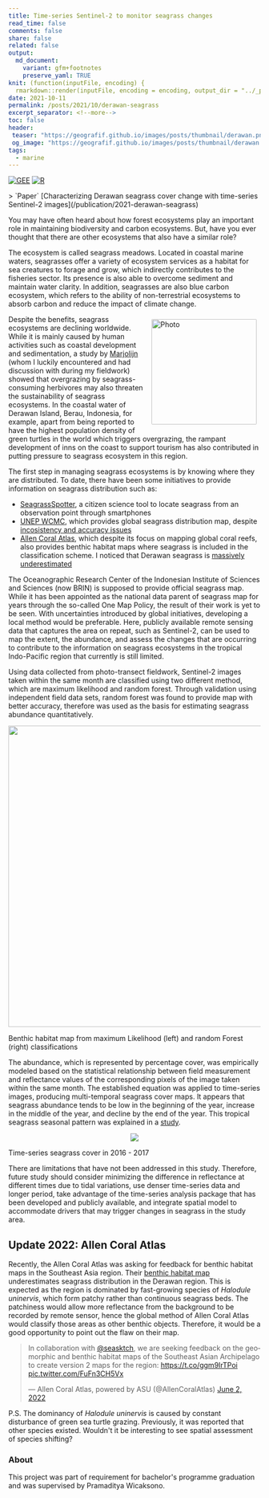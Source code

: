 ```yaml
---
title: Time-series Sentinel-2 to monitor seagrass changes
read_time: false
comments: false
share: false
related: false
output:
  md_document:
    variant: gfm+footnotes
    preserve_yaml: TRUE
knit: (function(inputFile, encoding) {
  rmarkdown::render(inputFile, encoding = encoding, output_dir = "../_posts") })
date: 2021-10-11
permalink: /posts/2021/10/derawan-seagrass
excerpt_separator: <!--more-->
toc: false
header:
 teaser: "https://geografif.github.io/images/posts/thumbnail/derawan.png"
 og_image: "https://geografif.github.io/images/posts/thumbnail/derawan.png"
tags:
  - marine
---
```

<!--more-->
[![GEE](https://img.shields.io/badge/-GEE-5077B5?style=flat&logo=data%3Aimage%2Fpng%3Bbase64%2CiVBORw0KGgoAAAANSUhEUgAAADIAAAAvCAYAAAChd5n0AAAL2UlEQVR42sVZBXAby7b0%2F4%2BZmZmZmfEyMzNTmNnMzMwkmUlgWWa%2BzGGqMKPOed1T3pTjF8dypHvfVHVG2lizp6cPzW5IoKO0tHRddXV1Snl5%2Bccu5Pe5ubnvxG%2BjsE58yP9iFBcX%2F6qoqKg1Pz%2F%2FdEFBgWJ%2BbrZkXC7XO%2FPy8noLCwsFs2Duwbr%2FeFMIwODPg0AmbqplZWWanZ1tAFU0JyenfDZr4e9jampqzqxRUlJigPUrsf633xAC8fHx78DiC4B9FRUVCpewDCBIQqEIlbnMT0V%2FAoOnXQcqH8ffhGdmZn44mCr8FDd9trKykoZqVlaWuelU0DC4yFa6jB%2BxMYi4ONc6BNdR3g9ktoDcv4NCBIt6LRc4H0iQxuHGdvxmJUiXYu4A%2BmC4G3M15jAgny7kz3pQn5%2FXDw0NvS0gEqr6f1hoE2MCsz835y4aAxhDNJjfOfM7r0%2BjxHTKcD6BTflIoIIwKGMpMxd%2Bk8F4ocJV3NCAiWA3P4GdOcT48EeRtLQ0TU5ONkhNTeV3ATQlJeXMNQTxjGvBBRn0PszfDFa8U5Xl51MlC4ZlZqRqaXGeOtoa5ZmxIdm0%2FlXZtnWzbN%2B%2B3bd582Z5%2BeWXpb%2B%2FX%2Brr6wXrGVIZGRnTrUk3pBqFQU2%2FWPS92JkNLH5Tb1iQkwEChdLQ6vF19L3ic4%2FukMGX9sv6HcfklE%2FPOQ4cOCAjIyOCTGfUmrom1KcauxFPnwt6LcENSicXwdycLM3PzdDV8eXyaEyX3BbaJ5cucus%2F57QDbXrJ%2FA69bW2XRJU%2BI2Ov7JFzETpy%2BIggIwqVmeRuTBCcB96Iin4xFj9uFbC8XNaSLL1%2FjV3%2BNself32yQ%2F89r12vWOzUq5e6DK5a4tLLFjr0H0%2B16b%2Fntuuy7BF5ZfOB%2FyL04osvSkNDA93tLDLMdLi2MGgkIPHHEey7WfAMCSgRn5SuNy%2Btl5vX9snclEFZkDbkeyimV65d5jKG%2FwuGXzmFFK%2BTWFHrq2eR2blzp3g8HnU4HIKNEosM7kll6GK%2FCFagFyLQJyp6FrJPqiaVdkvv8%2Fvk6PFTKhPjtE90%2B%2B6j4hjaJqvyxoTq%2FP3JtjOErgF47S%2BPt%2BqijGHZc%2BC4IXTixAnxer3S3d2t7e3tJCKWKhMFdkxV%2Fz9Ql%2FrR5J4oBZmmt39Q1I%2BxftshSax%2B3hD6B2KGZCyQ4J2hXn11y0GzFgPf7XZrb2%2Bv2mw2QYo2rsZ7TrRGtwWqRulEm8B6wC5XdJbj9a0HjUJ0rUsWOPQauB%2BBuKFK8tyGA7Jz63pxOp3a1dWlPT09VF9Qd6iGFfjPXzAJVNWvwk%2BPAoYIF96wYYPoBQ7XyHa5dY3HqEFVSOZiZLbrV3q1o%2FtZ31CfxxChKs3NzRIZGSnp6en0BgY%2BY%2BWfM53yvg7kwOAG7IALGILhI5j3WNWcC1ZVVYmKaCCDcbGuYFz%2B9mSrXr7IachchvmfTzVLToVDxoe61es1qvCeEh4ebmbaAXsOAbRrCHDjWgPKQSHGL0niW7i4kd0tPltNnoFFgkhKSoIfDxsWDPCN2w%2FJjj1Hxee7MGL2ro3CDHYRFLluhVv%2F8kSr%2FviuWk0o6JCxQa%2BODfdrY12thIWGalRUFIumQBHLNtpp7DUHuuzsfTwXrPanh8rISNc9u3ZIpXsT3UOuWORgqhWm3OSaF2T4xd1yepaknn19n9yBgGeq%2FtecVvnRXTb9%2Fh02fTi8WWqbPJJV0iyhYZEaFRlJMkoyjJmpvR1dLwSpboV1MpuOBPN6TWWJ5Dc%2BL39%2BvE0vxU5eucSkUgRvB33eGPMgSFV3bpADh0%2FOxtV0Ufqw%2FOzeevnZPTb9%2BX12%2FR7I%2FORuu%2Fz8XpusCI2T2JhIjYwEJsjQ8ClkJAT%2FLJ%2BBCKRDgcorkhtWuOXyRUyf5wYD929wEQZ0SftrcvCIf4SgpMxL8vi%2BcXO1UpVfgMzP77XrD%2B%2Bq07krkyQ%2BJoKKkIyBSc0kM1si%2BWhHYpIL5PLFTrmKRs8A%2BD4Jsc9Sm2ejnGTneJ4hvtM6Ptwn0blt8sdH6uTbt9bqt4Cf31cva6LSJDY63BAxiDSENAVkqMysicSlFgjaDL%2BIWLh0gtCD0b3iHt0%2BbQChzReXy6mjg6jsDo%2BuTmuT%2B9Y1SX51p%2BDeEhZmEbFgyLAckIz%2FRNjlJqXnI7idiAuz40idDgUxvwjR5VgM0Y%2FJ6Mtnd8EiojiPm6puakiPV0cGvIbU8EAP3YgpeCoRiwzPNEwAhsjKGWMERLKyc%2FTaJa2IEbfeHe6VW9d6hISsQGfgz0SIf3cROuSVuWMy%2FupeQ2jfrq3S1eli7TBELPT3dWtvt0fj4uIlIsLEyHRkWBp87KUW%2B%2FNgISszXZclt8sLGw%2FqsROnkZlOyMub9gvrwYqcUbluudsfUlSR5xWo6tSnkvolJs8hja1u6evp0qF%2Br8FAn1dbHF5Zm2KHGtOTsIjExsYqz%2BOfhqG9aNTM0ZKHfYIHKKttByghd2paP9%2B596g0922RlbmjJrvRlQjGyVQXvG55p16KtP3922v027fW6O8erJNrFjXIXWua5G7gxqWN8ov7G%2FWaJ3IkMTb8jMF4SMi4IOhyBqwj0dHRL4VwQJH3g9A8GB4HhTLhZvkIojLgaetoyxNcSUmxnjp1Smcau%2FcfE9fINokue1bujegW44LmjNKBdsRlPv8M6ZV1g6n2p%2FfY9Qd32vR7t9v0O7fZ9Ks31SIN23VFaILETaTeuLg47vxrMTExFficD2QkJCTEgczixMTET4ecb9TV1b0bZHaRjKUK222dxWDqfX3bYekY3iGJleNy%2B6oW%2BcujdvnV%2FXYUPZv%2BEARYzQnWEFyXm1a0SlxmtcRGGTW441SDClz482AQiUGzaOVrwmQZnup4IPKLzPEjsnPbBnlmdEC6vR51ujxS1%2ByW4lqXZJU7JbXE4UsrcSDdOqWhzSP9vV7JSk%2B2shVdibMz0Pcfn4O7HQMsF2PTJp2dnabdfuaZZ2T9%2BvXCWrB79y45sG%2BP7t29U7Zs3iQ8iw8ODpq%2F5VmDx1nT2XZ3aV%2BPCWoGN9KsgY6h8x0b6WdsSmhoqKUGPYFu9cfAn%2F3m5C1nl0k1LDI8xfFoyvxPI4kuj0vtjQ6tqe8Qh8MpvV638oyBugB0G6MHiT5gEgnWDH6ua%2B0WHKolMuJMgLO3Ihl7sJ5pvR1nlaeZyaaS4bmBhGhIWFa70O9%2FDf%2B%2FaE693L6ySZ6IapGVqW0Sm98hmWVwnyqnFNW4fEROhVPYti9JbpPrlrXJLQuKZO26cI2OijREEMwM8v2Ijc8E83HQt5DddlguNkFGQM4H14H%2F9%2Bt965rlm7fUmoxkteTfNZmolhmJmYnXce6wCcFA%2F8atdfrNW%2B16w5wsiUFwx0QbEorspMhGR%2BFSl4YEe0CNQtQYi4h1ciSkvblOEgud8q3b6vUn99SZdvwX5wC7Wv7%2FD%2B5u0B%2FdXa8XPVYmi9ckmnoRPanQoVrTtbzB5mA9yN499RBmPVSLi4uVpORkuEeB%2FPHBKpwv6mBog%2F5wCn6K679%2FsEaueapI5q1KNnXCatMtWIrAtY4i7f4o2I9L0879ENvq03I0HmTio0M1Aq02d%2FnRZelyz%2BJsuWNBru%2FuRdnyML4vXJMkYRHRkgAFEkDAqDANkHZJqCOYb3C%2Fybe3k09m0xDiLkpUZIRyp2ls4hRw9604mAFW6uWavwvWqzfr2RbhDxn6N40JFFSFhFy4%2F1sCIrF8%2BfL%2Fh3FbkbH8JoJ4YtxYL3kmgzvMbETj%2FCLCWMF8Er8J%2FNUbXMpmt9tp5IxEWGugYBR%2BcxF281Gosw6GRKAehMGYOQjey%2FB5EQn5QYQbQjIBP%2Fu1uuPPAjYaiXiZlgSfM7Fj9mdN1IcGKjYNAbonFWQa9gI%2FDGrmQg90GQiNM3uhI7aqPEEC7JH8fgUAEl%2BEOix4ZxHgd9QlElkP1e4IeaMGbvI2qPIkDN5FQiRAl6utrSWhyNmsBaOf5GYwDhgzVADkDoPEGp6R%2FFslcHf7FBRIBKG9mA8iLhqbmpreMctlSKYIsbMfcXMALpSH%2BWsXYs9%2FAN4bPR7jOHPdAAAAAElFTkSuQmCC)](#)
[![R](https://img.shields.io/badge/-script-276DC3.svg?style=flat&logo=R)](#)
<p></p>
> `Paper` [Characterizing Derawan seagrass cover change with time-series Sentinel-2 images](/publication/2021-derawan-seagrass)

You may have often heard about how forest ecosystems play an important role in maintaining biodiversity and carbon ecosystems. But, have you ever thought that there are other ecosystems that also have a similar role?

The ecosystem is called seagrass meadows. Located in coastal marine waters, seagrasses offer a variety of ecosystem services as a habitat for sea creatures to forage and grow, which indirectly contributes to the fisheries sector. Its presence is also able to overcome sediment and maintain water clarity. In addition, seagrasses are also blue carbon ecosystem, which refers to the ability of non-terrestrial ecosystems to absorb carbon and reduce the impact of climate change.

<img align="right" src="https://i.imgur.com/AYjHMkH.jpg" alt="Photo" style="width: 210px; border-radius: 10px; padding: 8px 8px 8px 8px"/>
Despite the benefits, seagrass ecosystems are declining worldwide. While it is mainly caused by human activities such as coastal development and sedimentation, a study by <a href="https://royalsocietypublishing.org/doi/full/10.1098/rspb.2013.2890">Marjolijn</a> (whom I luckily encountered and had discussion with during my fieldwork) showed that overgrazing by seagrass-consuming herbivores may also threaten the sustainability of seagrass ecosystems. In the coastal water of Derawan Island, Berau, Indonesia, for example, apart from being reported to have the highest population density of green turtles in the world which triggers overgrazing, the rampant development of inns on the coast to support tourism has also contributed in putting pressure to seagrass ecosystem in this region.

The first step in managing seagrass ecosystems is by knowing where they are distributed. To date, there have been some initiatives to provide information on seagrass distribution such as:
* [SeagrassSpotter](https://seagrassspotter.org/), a citizen science tool to locate seagrass from an observation point through smartphones
* [UNEP WCMC](https://data.unep-wcmc.org/datasets/7), which provides global seagrass distribution map, despite [incosistency and accuracy issues](https://iopscience.iop.org/article/10.1088/1748-9326/ab7d06)
* [Allen Coral Atlas](https://allencoralatlas.org/), which despite its focus on mapping global coral reefs, also provides benthic habitat maps where seagrass is included in the classification scheme. I noticed that Derawan seagrass is [massively underestimated](#Update)

The Oceanographic Research Center of the Indonesian Institute of Sciences and Sciences (now BRIN) is supposed to provide official seagrass map. While it has been appointed as the national data parent of seagrass map for years through the so-called One Map Policy, the result of their work is yet to be seen. With uncertainties introduced by global initiatives, developing a local method would be preferable. Here, publicly available remote sensing data that captures the area on repeat, such as Sentinel-2, can be used to map the extent, the abundance, and assess the changes that are occurring to contribute to the information on seagrass ecosystems in the tropical Indo-Pacific region that currently is still limited.

Using data collected from photo-transect fieldwork, Sentinel-2 images taken within the same month are classified using two different method, which are maximum likelihood and random forest. Through validation using independent field data sets, random forest was found to provide map with better accuracy, therefore was used as the basis for estimating seagrass abundance quantitatively.

<p align="center">
<img src="https://i.imgur.com/Z0k8mKd.jpg?raw=true" style="width: 600px;"/>
<figcaption class="figure-caption text-center">Benthic habitat map from maximum Likelihood (left) and random Forest (right) classifications</figcaption>
</p>

The abundance, which is represented by percentage cover, was empirically modeled based on the statistical relationship between field measurement and reflectance values of the corresponding pixels of the image taken within the same month. The established equation was applied to time-series images, producing multi-temporal seagrass cover maps. It appears that seagrass abundance tends to be low in the beginning of the year, increase in the middle of the year, and decline by the end of the year. This tropical seagrass seasonal pattern was explained in a [study](https://researchonline.jcu.edu.au/45599/).

<p align="center">
<img src="https://i.imgur.com/tfJxoBB.png?raw=true"/>
<figcaption class="figure-caption text-center">Time-series seagrass cover in 2016 - 2017</figcaption>
</p>

There are limitations that have not been addressed in this study. Therefore, future study should consider minimizing the difference in reflectance at different times due to tidal variations, use denser time-series data and longer period, take advantage of the time-series analysis package that has been developed and publicly available, and integrate spatial model to accommodate drivers that may trigger changes in seagrass in the study area.


<h2 id="Update">
Update 2022: Allen Coral Atlas
</h2>

Recently, the Allen Coral Atlas was asking for feedback for benthic habitat maps in the Southeast Asia region. Their [benthic habitat map](https://allencoralatlas.org/atlas/#13.99/2.2863/118.2523) underestimates seagrass distribution in the Derawan region. This is expected as the region is dominated by fast-growing species of *Halodule uninervis*, which form patchy rather than continuous seagrass beds. The patchiness would allow more reflectance from the background to be recorded by remote sensor, hence the global method of Allen Coral Atlas would classify those areas as other benthic objects. Therefore, it would be a good opportunity to point out the flaw on their map.

<blockquote class="twitter-tweet"><p lang="en" dir="ltr">In collaboration with <a href="https://twitter.com/seasktch?ref_src=twsrc%5Etfw">@seasktch</a>, we are seeking feedback on the geomorphic and benthic habitat maps of the Southeast Asian Archipelago to create version 2 maps for the region: <a href="https://t.co/ggm9IrTPoi">https://t.co/ggm9IrTPoi</a> <a href="https://t.co/FuFn3CH5Vx">pic.twitter.com/FuFn3CH5Vx</a></p>&mdash; Allen Coral Atlas, powered by ASU (@AllenCoralAtlas) <a href="https://twitter.com/AllenCoralAtlas/status/1532428591912218624?ref_src=twsrc%5Etfw">June 2, 2022</a></blockquote> <script async src="https://platform.twitter.com/widgets.js" charset="utf-8"></script>

P.S. The dominancy of *Halodule uninervis* is caused by constant disturbance of green sea turtle grazing. Previously, it was reported that other species existed. Wouldn't it be interesting to see spatial assessment of species shifting?

### About
This project was part of requirement for bachelor's programme graduation and was supervised by Pramaditya Wicaksono.
